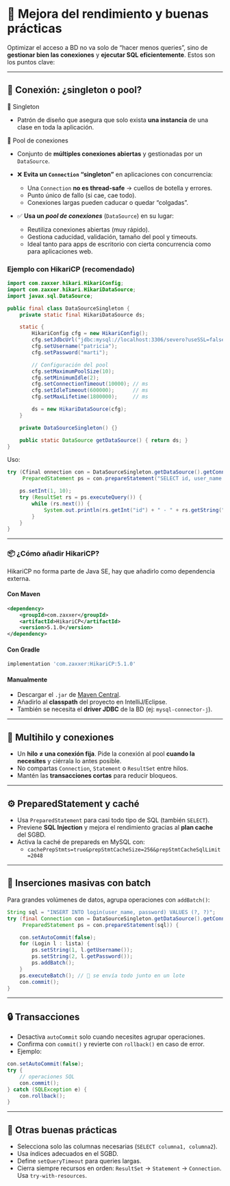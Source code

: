 # 🧠 Mejora del rendimiento y buenas prácticas

Optimizar el acceso a BD no va solo de “hacer menos queries”, sino de **gestionar bien las conexiones** y **ejecutar SQL eficientemente**. Estos son los puntos clave:

---

## 🔌 Conexión: ¿singleton o pool?

🔹 Singleton  
- Patrón de diseño que asegura que solo exista **una instancia** de una clase en toda la aplicación.

🔹 Pool de conexiones  
- Conjunto de **múltiples conexiones abiertas** y gestionadas por un `DataSource`.

- ❌ **Evita un `Connection` “singleton”** en aplicaciones con concurrencia:
    - Una `Connection` **no es thread-safe** → cuellos de botella y errores.
    - Punto único de fallo (si cae, cae todo).
    - Conexiones largas pueden caducar o quedar “colgadas”.

- ✅ **Usa un *pool de conexiones*** (`DataSource`) en su lugar:
    - Reutiliza conexiones abiertas (muy rápido).
    - Gestiona caducidad, validación, tamaño del pool y timeouts.
    - Ideal tanto para apps de escritorio con cierta concurrencia como para aplicaciones web.

### Ejemplo con HikariCP (recomendado)

```java
import com.zaxxer.hikari.HikariConfig;
import com.zaxxer.hikari.HikariDataSource;
import javax.sql.DataSource;

public final class DataSourceSingleton {
    private static final HikariDataSource ds;

    static {
        HikariConfig cfg = new HikariConfig();
        cfg.setJdbcUrl("jdbc:mysql://localhost:3306/severo?useSSL=false");
        cfg.setUsername("patricia");
        cfg.setPassword("marti");

        // Configuración del pool
        cfg.setMaximumPoolSize(10);
        cfg.setMinimumIdle(2);
        cfg.setConnectionTimeout(10000); // ms
        cfg.setIdleTimeout(600000);      // ms
        cfg.setMaxLifetime(1800000);     // ms

        ds = new HikariDataSource(cfg);
    }

    private DataSourceSingleton() {}

    public static DataSource getDataSource() { return ds; }
}
```

Uso:
```java
try (Cfinal onnection con = DataSourceSingleton.getDataSource().getConnection();
     PreparedStatement ps = con.prepareStatement("SELECT id, user_name FROM login WHERE id < ?")) {

    ps.setInt(1, 10);
    try (ResultSet rs = ps.executeQuery()) {
        while (rs.next()) {
            System.out.println(rs.getInt("id") + " - " + rs.getString("user_name"));
        }
    }
}
```

---

### 📦 ¿Cómo añadir HikariCP?

HikariCP no forma parte de Java SE, hay que añadirlo como dependencia externa.

#### Con Maven
```xml
<dependency>
    <groupId>com.zaxxer</groupId>
    <artifactId>HikariCP</artifactId>
    <version>5.1.0</version>
</dependency>
```

#### Con Gradle
```gradle
implementation 'com.zaxxer:HikariCP:5.1.0'
```

#### Manualmente
- Descargar el `.jar` de [Maven Central](https://mvnrepository.com/artifact/com.zaxxer/HikariCP).  
- Añadirlo al **classpath** del proyecto en IntelliJ/Eclipse.  
- También se necesita el **driver JDBC** de la BD (ej: `mysql-connector-j`).

---

## 🧵 Multihilo y conexiones

- Un **hilo ≠ una conexión fija**. Pide la conexión al pool **cuando la necesites** y ciérrala lo antes posible.  
- No compartas `Connection`, `Statement` o `ResultSet` entre hilos.  
- Mantén las **transacciones cortas** para reducir bloqueos.

---

## ⚙️ PreparedStatement y caché

- Usa `PreparedStatement` para casi todo tipo de SQL (también `SELECT`).  
- Previene **SQL Injection** y mejora el rendimiento gracias al **plan cache** del SGBD.
- Activa la caché de prepareds en MySQL con:  
  - `cachePrepStmts=true&prepStmtCacheSize=256&prepStmtCacheSqlLimit=2048`  

---

## 🚀 Inserciones masivas con batch

Para grandes volúmenes de datos, agrupa operaciones con `addBatch()`:

```java
String sql = "INSERT INTO login(user_name, password) VALUES (?, ?)";
try (final Connection con = DataSourceSingleton.getDataSource().getConnection();
     PreparedStatement ps = con.prepareStatement(sql)) {

    con.setAutoCommit(false);
    for (Login l : lista) {
        ps.setString(1, l.getUsername());
        ps.setString(2, l.getPassword());
        ps.addBatch();
    }
    ps.executeBatch(); // 🚀 se envía todo junto en un lote
    con.commit();
}
```

---

## 🔒 Transacciones

- Desactiva `autoCommit` solo cuando necesites agrupar operaciones.  
- Confirma con `commit()` y revierte con `rollback()` en caso de error.  
- Ejemplo:
```java
con.setAutoCommit(false);
try {
    // operaciones SQL
    con.commit();
} catch (SQLException e) {
    con.rollback();
}
```

---

## 🧹 Otras buenas prácticas

- Selecciona solo las columnas necesarias (`SELECT columna1, columna2`).
- Usa índices adecuados en el SGBD.
- Define `setQueryTimeout` para queries largas.
- Cierra siempre recursos en orden: `ResultSet` → `Statement` → `Connection`. Usa `try-with-resources`.

